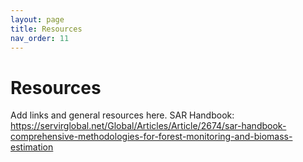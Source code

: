 ```yaml
---
layout: page
title: Resources
nav_order: 11
---
```


# Resources
Add links and general resources here.
SAR Handbook: https://servirglobal.net/Global/Articles/Article/2674/sar-handbook-comprehensive-methodologies-for-forest-monitoring-and-biomass-estimation

